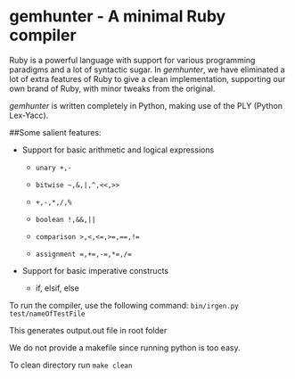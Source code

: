 gemhunter - A minimal Ruby compiler
===================================

Ruby is a powerful language with support for various programming paradigms and a lot of syntactic sugar. In *gemhunter*, we have eliminated a lot of extra features of Ruby to give a clean implementation, supporting our own brand of Ruby, with minor tweaks from the original.

*gemhunter* is written completely in Python, making use of the PLY (Python Lex-Yacc).

##Some salient features:

*	Support for basic arithmetic and logical expressions

	-	`unary +,-`

	-	`bitwise ~,&,|,^,<<,>>`

	-	`+,-,*,/,%`

	-	`boolean !,&&,||`

	-	`comparison >,<,<=,>=,==,!=`

	-	`assignment =,+=,-=,*=,/=`

*	Support for basic imperative constructs

	-	if, elsif, else
	


To run the compiler, use the following command:
`bin/irgen.py test/nameOfTestFile`

This generates output.out file in root folder

We do not provide a makefile since running python is too easy.

To clean directory run `make clean`
